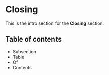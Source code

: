 # Closing

This is the intro section for the **Closing** section.

## Table of contents

- Subsection
- Table
- Of
- Contents